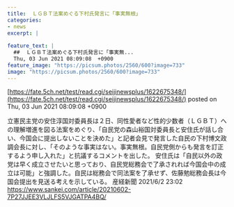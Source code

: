 ```yaml
---
title:  ＬＧＢＴ法案めぐる下村氏発言に「事実無根」  
categories:
- news
excerpt: |
  
feature_text: |
  ##  ＬＧＢＴ法案めぐる下村氏発言に「事実無...
  Thu, 03 Jun 2021 08:09:08  +0900
feature_image: "https://picsum.photos/2560/600?image=733"
image: "https://picsum.photos/2560/600?image=733"
---
```


[https://fate.5ch.net/test/read.cgi/seijinewsplus/1622675348/](https://fate.5ch.net/test/read.cgi/seijinewsplus/1622675348/)
posted on Thu, 03 Jun 2021 08:09:08  +0900

<!--more-->

立憲民主党の安住淳国対委員長は２日、同性愛者など性的少数者（ＬＧＢＴ）への理解増進を図る法案をめぐり、「自民党の森山裕国対委員長と安住氏が話し合い、今国会に提出しないことを決めた」と記者会見で発言した自民の下村博文政調会長に対し、「そのような事実はない。事実無根。自民党側からも発言を訂正するよう申し入れた」と抗議するコメントを出した。 安住氏は「自民以外の政党は早く成立させたいと思っており、自民党総務会で了承されれば今国会中の成立は可能」と強調した。自民は総務会で同法案を了承せず、佐藤勉総務会長は今国会提出を見送る考えを示している。 産経新聞 2021/6/2 23:02 https://www.sankei.com/article/20210602-7P27JJEE3VLJLFS5VJGATPA4BQ/
